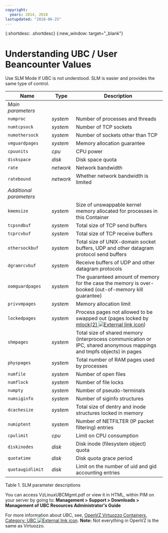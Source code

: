```yaml
---
copyright:
  years: 2014, 2018
lastupdated: "2018-06-25"
---
```


{:shortdesc: .shortdesc}
{:new_window: target="_blank"}

# Understanding UBC / User Beancounter Values

Use SLM Mode if UBC is not understood. SLM is easier and provides the same type of control.

|Name|Type|Description|
|---|---|---|
|*Main parameters*|||
|`numproc`|*system*|Number of processes and threads|
|`numtcpsock`|*system*|Number of TCP sockets|
|`numothersock`|*system*|Number of sockets other than TCP|
|`vmguardpages`|*system*|Memory allocation guarantee|
|`cpuunits`|*cpu*|CPU power|
|`diskspace`|*disk*|Disk space quota|
|`rate`|*network*|Network bandwidth|
|`ratebound`|*network*|Whether network bandwidth is limited|
|*Additional parameters*|||
|`kmemsize`|*system*|Size of unswappable kernel memory allocated for processes in this Container|
|`tcpsndbuf`|*system*|Total size of TCP send buffers|
|`tcprcvbuf`|*system*|Total size of TCP receive buffers|
|`othersockbuf`|*system*|Total size of UNIX-domain socket buffers, UDP and other datagram protocol send buffers|
|`dgramrcvbuf`|*system*|Receive buffers of UDP and other datagram protocols|
|`oomguardpages`|*system*|The guaranteed amount of memory for the case the memory is over-booked (out-of-memory kill guarantee)|
|`privvmpages`|*system*|Memory allocation limit|
|`lockedpages`|*system*|Process pages not allowed to be swapped out (pages locked by [mlock(2) ![External link icon](../../icons/launch-glyph.svg "External link icon")](http://linux.die.net/man/2/mlock))|
|`shmpages`|*system*|Total size of shared memory (interprocess communication or IPC, shared anonymous mappings and tmpfs objects) in pages|
|`physpages`|*system*|Total number of RAM pages used by processes|
|`numfile`|*system*|Number of open files|
|`numflock`|*system*|Number of file locks|
|`numpty`|*system*|Number of pseudo-terminals|
|`numsiginfo`|*system*|Number of siginfo structures|
|`dcachesize`|*system*|Total size of dentry and inode structures locked in memory|
|`numiptent`|*system*|Number of NETFILTER (IP packet filtering) entries|
|`cpulimit`|*cpu*|Limit on CPU consumption|
|`diskinodes`|*disk*|Disk inode (filesystem object) quota|
|`quotatime`|*disk*|Disk quota grace period|
|`quotaugidlimit`|*disk*|Limit on the number of uid and gid accounting entries|
<caption>Table 1. SLM parameter descriptions</caption> 

You can access VzLinuxUBCMgmt.pdf or view it in HTML, within PIM on your server by going to:
**Management > Support > Downloads > Management of UBC Resources Administrator's Guide**

For more information about UBC, see, [OpenVZ Virtuozzo Containers, Category: UBC ![External link icon](../../icons/launch-glyph.svg "External link icon")](http://wiki.openvz.org/Category:UBC).
**Note:** Not everything in OpenVZ is the same as Virtuozzo.
